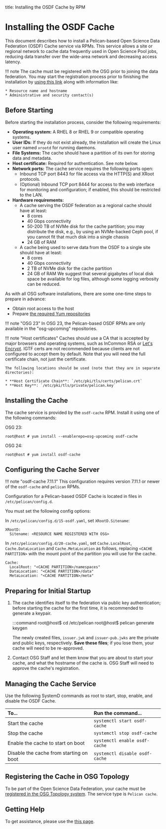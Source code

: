 title: Installing the OSDF Cache by RPM

Installing the OSDF Cache
=========================

This document describes how to install a Pelican-based Open Science Data Federation (OSDF) Cache service via RPMs.
This service allows a site or regional network to cache data frequently used in Open Science Pool jobs,
reducing data transfer over the wide-area network and decreasing access latency.

!!! note
    The cache must be registered with the OSG prior to joining the data federation.
    You may start the registration process prior to finishing the installation by [using this link](#registering-the-cache) 
    along with information like:

    * Resource name and hostname
    * Administrative and security contact(s)


Before Starting
---------------

Before starting the installation process, consider the following requirements:

* __Operating system:__ A RHEL 8 or RHEL 9 or compatible operating systems.
* __User IDs:__ If they do not exist already, the installation will create the Linux user named `xrootd` for running daemons.
* __File Systems:__ The cache should have a partition of its own for storing data and metadata.
* __Host certificate:__ Required for authentication.  See note below.
* __Network ports:__ The cache service requires the following ports open:
  * Inbound TCP port 8443 for file access via the HTTP(S) and XRoot protocols.
  * (Optional) Inbound TCP port 8444 for access to the web interface for monitoring and configuration;
    if enabled, this should be restricted to the LAN.
* __Hardware requirements:__
    * A cache serving the OSDF federation as a regional cache should have at least:
        * 8 cores
        * 40 Gbps connectivity
        * 50-200 TB of NVMe disk for the cache partition; you may distribute the disk, e.g., by using an NVMe-backed Ceph pool,
            if you cannot fit that much disk into a single chassis
        * 24 GB of RAM
    * A cache being used to serve data from the OSDF to a single site should have at least:
        * 8 cores
        * 40 Gbps connectivity
        * 2 TB of NVMe disk for the cache partition
        * 24 GB of RAM
  We suggest that several gigabytes of local disk space be available for log files,
  although some logging verbosity can be reduced.

As with all OSG software installations, there are some one-time steps to prepare in advance:

* Obtain root access to the host
* Prepare [the required Yum repositories](../../common/yum.md)


!!! note "OSG 23"
    In OSG 23, the Pelican-based OSDF RPMs are only available in the "osg-upcoming" repositories.

!!! note "Host certificates"
    Caches should use a CA that is accepted by major browsers and operating systems,
    such as InCommon RSA or [Let's Encrypt](../../security/host-certs/lets-encrypt).
    IGTF certs are not recommended because clients are not configured to accept them by default.
    Note that you will need the full certificate chain, not just the certificate.

    The following locations should be used (note that they are in separate directories):
    
    * **Host Certificate Chain**: `/etc/pki/tls/certs/pelican.crt`
    * **Host Key**: `/etc/pki/tls/private/pelican.key`


Installing the Cache
--------------------

The cache service is provided by the `osdf-cache` RPM.
Install it using one of the following commands:

OSG 23:
```console
root@host # yum install --enablerepo=osg-upcoming osdf-cache
```

OSG 24:
```console
root@host # yum install osdf-cache
```

Configuring the Cache Server
----------------------------

!!! note "osdf-cache 7.11.1"
    This configuration requires version 7.11.1 or newer of the `osdf-cache`
    and `pelican` RPMs.
    
Configuration for a Pelican-based OSDF Cache is located in files in `/etc/pelican/config.d`.

You must set the following config options:

In `/etc/pelican/config.d/15-osdf.yaml`, set `XRootD.Sitename`:
```
XRootD:
  Sitename: <RESOURCE NAME REGISTERED WITH OSG>
```

In `/etc/pelican/config.d/20-cache.yaml`, set `Cache.LocalRoot`, `Cache.DataLocation` and `Cache.MetaLocation` as follows,
replacing `<CACHE PARTITION>` with the mount point of the partition you will use for the cache.
```
Cache:
  LocalRoot: "<CACHE PARTITION>/namespaces"
  DataLocation: "<CACHE PARTITION>/data"
  MetaLocation: "<CACHE PARTITION>/meta"
```


Preparing for Initial Startup
-----------------------------

1.  The cache identifies itself to the federation via public key authentication;
before starting the cache for the first time, it is recommended to generate a keypair.

    :::command
    root@host$ cd /etc/pelican
    root@host$ pelican generate keygen


    The newly created files, `issuer.jwk` and `issuer-pub.jwks` are the private and public keys, respectively.
    **Save these files**; if you lose them, your cache will need to be re-approved.

1.  Contact OSG Staff and let them know that you are about to start your cache,
    and what the hostname of the cache is.
    OSG Staff will need to approve the cache's registration.


Managing the Cache Service
---------------------------
Use the following SystemD commands as root to start, stop, enable, and disable the OSDF Cache.

| To...                                    | Run the command...                 |
| :--------------------------------------- | :--------------------------------- |
| Start the cache                          | `systemctl start osdf-cache`       |
| Stop the cache                           | `systemctl stop osdf-cache`        |
| Enable the cache to start on boot        | `systemctl enable osdf-cache`      |
| Disable the cache from starting on boot  | `systemctl disable osdf-cache`     |


Registering the Cache in OSG Topology
-------------------------------------
To be part of the Open Science Data Federation, your cache must be
[registered in the OSG Topology system](../../common/registration.md).
The service type is `Pelican cache`.


Getting Help
------------
To get assistance, please use the [this page](../../common/help.md).
